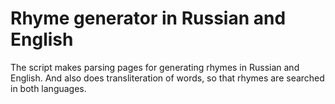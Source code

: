 # Rhyme generator in Russian and English
The script makes parsing pages for generating rhymes in Russian and English. And also does transliteration of words, so that rhymes are searched in both languages.
